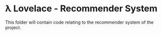 # λ Lovelace - Recommender System

This folder will contain code relating to the recommender system of the project.